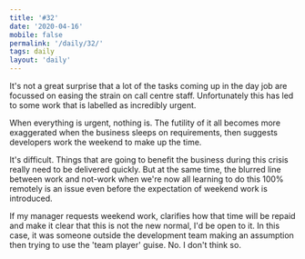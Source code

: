 ```yaml
---
title: '#32'
date: '2020-04-16'
mobile: false
permalink: '/daily/32/'
tags: daily
layout: 'daily'
---
```


It's not a great surprise that a lot of the tasks coming up in the day job are focussed on easing the strain on call centre staff. Unfortunately this has led to some work that is labelled as incredibly urgent.

When everything is urgent, nothing is. The futility of it all becomes more exaggerated when the business sleeps on requirements, then suggests developers work the weekend to make up the time.

It's difficult. Things that are going to benefit the business during this crisis really need to be delivered quickly. But at the same time, the blurred line between work and not-work when we're now all learning to do this 100% remotely is an issue even before the expectation of weekend work is introduced.

If my manager requests weekend work, clarifies how that time will be repaid and make it clear that this is not the new normal, I'd be open to it. In this case, it was someone outside the development team making an assumption then trying to use the 'team player' guise. No. I don't think so.
